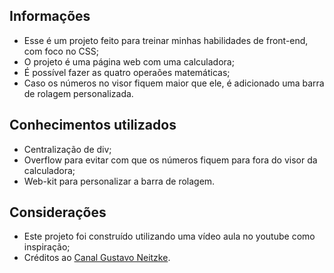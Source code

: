 ## Informações 

* Esse é um projeto feito para treinar minhas habilidades de front-end, com foco no CSS;
* O projeto é uma página web com uma calculadora;
* É possível fazer as quatro operaões matemáticas;
* Caso os números no visor fiquem maior que ele, é adicionado uma barra de rolagem personalizada.

## Conhecimentos utilizados 

* Centralização de div;
* Overflow para evitar com que os números fiquem para fora do visor da calculadora;
* Web-kit para personalizar a barra de rolagem.

## Considerações

* Este projeto foi construído utilizando uma vídeo aula no youtube como inspiração;
* Créditos ao [Canal Gustavo Neitzke](https://www.youtube.com/c/GustavoNeitzke).
